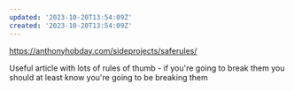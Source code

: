 ```yaml
---
updated: '2023-10-20T13:54:09Z'
created: '2023-10-20T13:54:09Z'
---
```

https://anthonyhobday.com/sideprojects/saferules/

Useful article with lots of rules of thumb - if you're going to break them you should at least know you're going to be breaking them